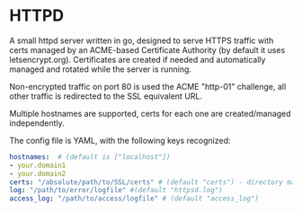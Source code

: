 # HTTPD
A small httpd server written in go, designed to serve HTTPS traffic with certs managed by an
ACME-based Certificate Authority (by default it uses letsencrypt.org). Certificates are created
if needed and automatically managed and rotated while the server is running.

Non-encrypted traffic on port 80 is used the ACME "http-01" challenge, all other traffic is redirected
to the SSL equivalent URL.

Multiple hostnames are supported, certs for each one are created/managed independently.

The config file is YAML, with the following keys recognized:

``` yaml
hostnames:  # (default is ["localhost"])
- your.domain1
- your.domain2
certs: "/absolute/path/to/SSL/certs" # (default "certs") - directory managed by acme autocert. Protect this!
log: "/path/to/error/logfile" #(default "httpsd.log")
access_log: "/path/to/access/logfile" # (default "access_log")
```
